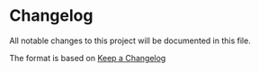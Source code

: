 # Changelog

All notable changes to this project will be documented in this file.

The format is based on [Keep a Changelog](http://keepachangelog.com/en/1.0.0/)
